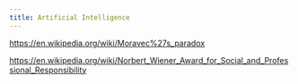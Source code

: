 ```yaml
---
title: Artificial Intelligence
---
```


<https://en.wikipedia.org/wiki/Moravec%27s_paradox>

<https://en.wikipedia.org/wiki/Norbert_Wiener_Award_for_Social_and_Professional_Responsibility>

